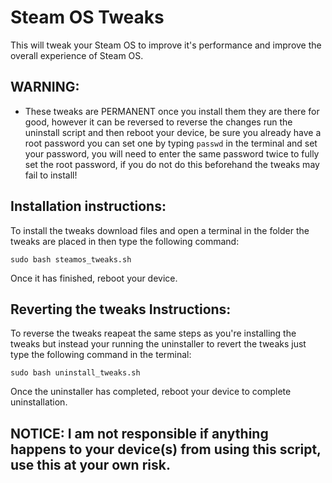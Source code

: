 # Steam OS Tweaks

This will tweak your Steam OS to improve it's performance and improve the overall experience of Steam OS.

## WARNING:
- These tweaks are PERMANENT once you install them they are there for good, however it can be reversed to reverse the changes run the uninstall script and then reboot your device, be sure you already have a root password you can set one by typing `passwd` in the terminal and set your password, you will need to enter the same password twice to fully set the root password, if you do not do this beforehand the tweaks may fail to install!

## Installation instructions:
To install the tweaks download files and open a terminal in the folder the tweaks are placed in then type the following command:

`sudo bash steamos_tweaks.sh`

Once it has finished, reboot your device.


## Reverting the tweaks Instructions:
To reverse the tweaks reapeat the same steps as you're installing the tweaks but instead your running the uninstaller to revert the tweaks just type the following command in the terminal:

`sudo bash uninstall_tweaks.sh`

Once the uninstaller has completed, reboot your device to complete uninstallation.

## NOTICE: I am not responsible if anything happens to your device(s) from using this script, use this at your own risk.
